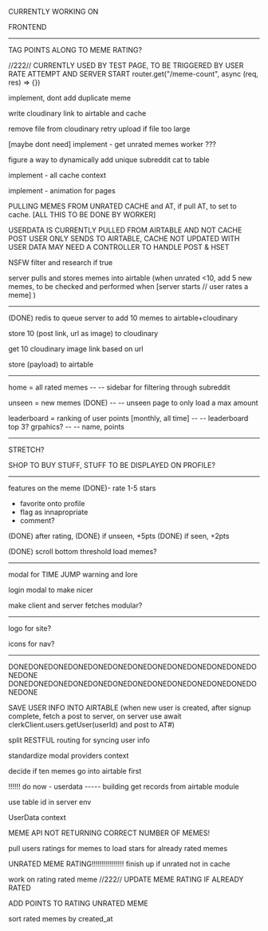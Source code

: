 CURRENTLY WORKING ON

FRONTEND

---------------------------------------------------------------------



TAG POINTS ALONG TO MEME RATING?


//222// CURRENTLY USED BY TEST PAGE, TO BE TRIGGERED BY USER RATE ATTEMPT AND SERVER START
router.get("/meme-count", async (req, res) => {})


implement, dont add duplicate meme

write cloudinary link to airtable and cache

remove file from cloudinary retry upload if file too large

 [maybe dont need] implement - get unrated memes worker ???

figure a way to dynamically add unique subreddit cat to table


implement - all cache context

implement - animation for pages

PULLING MEMES FROM UNRATED CACHE and AT, if pull  AT, to set to cache. [ALL THIS TO BE DONE BY WORKER]


USERDATA IS CURRENTLY PULLED FROM AIRTABLE AND NOT CACHE
POST USER ONLY SENDS TO AIRTABLE, CACHE NOT UPDATED WITH USER DATA
MAY NEED A CONTROLLER TO HANDLE POST & HSET


NSFW filter and research if true

server pulls and stores memes into airtable (when unrated <10, add 5 new memes, to be checked and performed when
                            [server starts // user rates a meme] )





--------------------------------------------------------------------


(DONE) redis to queue server to add 10 memes to airtable+cloudinary

 store 10 (post link, url as image) to cloudinary

get 10 cloudinary image link based on url

store (payload) to airtable



---------------------------------------------------------------------

home = all rated memes
-- -- sidebar for filtering through subreddit


unseen = new memes
(DONE) -- -- unseen page to only load a max amount


leaderboard = ranking of user points
                            [monthly, all time]
-- -- leaderboard top 3? grpahics?
-- -- name, points


--------------------------------------------------------------------
STRETCH?

SHOP TO BUY STUFF, STUFF TO BE DISPLAYED ON PROFILE?



----------------------------------------------------------------------

features on the meme
(DONE)- rate 1-5 stars
- favorite onto profile
- flag as innapropriate
- comment?

(DONE) after rating,
(DONE) if unseen, +5pts
(DONE) if seen, +2pts


(DONE) scroll bottom threshold load memes?

----------------------------------------

modal for TIME JUMP warning and lore

login modal to make nicer


make client and server fetches modular?



-------------------------------------------



logo for site?

icons for nav?


-----------------------------------

DONEDONEDONEDONEDONEDONEDONEDONEDONEDONEDONEDONEDONEDONE
DONEDONEDONEDONEDONEDONEDONEDONEDONEDONEDONEDONEDONEDONE

SAVE USER INFO INTO AIRTABLE (when new user is created, after signup complete, fetch a post to server,
                            on server use await clerkClient.users.getUser(userId) and post to AT#)

split RESTFUL routing for syncing user info

standardize modal providers context

decide if ten memes go into airtable first


!!!!!! do now - userdata
----- building get records from airtable module


use table id in server env

UserData context

MEME API NOT RETURNING CORRECT NUMBER OF MEMES!

pull users ratings for memes to load stars for already rated memes

UNRATED MEME RATING!!!!!!!!!!!!!!!! finish up if unrated not in cache


work on rating rated meme
//222// UPDATE MEME RATING IF ALREADY RATED

ADD POINTS TO RATING UNRATED MEME

sort rated memes by created_at
